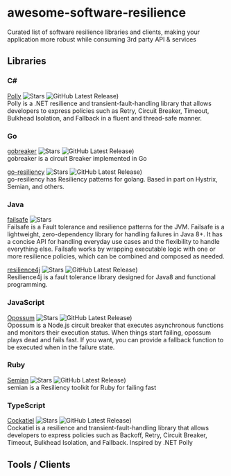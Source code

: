 # awesome-software-resilience
Curated list of software resilience libraries and clients, making your application more robust while consuming 3rd party API &amp; services

## Libraries

### C#
[Polly](https://github.com/App-vNext/Polly) ![Stars](https://img.shields.io/github/stars/App-vNext/Polly) ![GitHub Latest Release)](https://img.shields.io/github/v/release/App-vNext/Polly?logo=github) <br>
Polly is a .NET resilience and transient-fault-handling library that allows developers to express policies such as Retry, Circuit Breaker, Timeout, Bulkhead Isolation, and Fallback in a fluent and thread-safe manner.

### Go
[gobreaker](https://github.com/sony/gobreaker) ![Stars](https://img.shields.io/github/stars/sony/gobreaker) ![GitHub Latest Release)](https://img.shields.io/github/v/tag/sony/gobreaker?logo=github) <br>
gobreaker is a circuit Breaker implemented in Go

[go-resiliency](https://github.com/eapache/go-resiliency) ![Stars](https://img.shields.io/github/stars/eapache/go-resiliency) ![GitHub Latest Release)](https://img.shields.io/github/v/release/eapache/go-resiliency?logo=github) <br>
go-resiliency has Resiliency patterns for golang. Based in part on Hystrix, Semian, and others.

### Java
[failsafe](https://github.com/failsafe-lib/failsafe) ![Stars](https://img.shields.io/github/stars/failsafe-lib/failsafe) <br>
Failsafe is a Fault tolerance and resilience patterns for the JVM. Failsafe is a lightweight, zero-dependency library for handling failures in Java 8+. It has a concise API for handling everyday use cases and the flexibility to handle everything else. Failsafe works by wrapping executable logic with one or more resilience policies, which can be combined and composed as needed.

[resilience4j](https://github.com/resilience4j/resilience4j) ![Stars](https://img.shields.io/github/stars/resilience4j/resilience4j) ![GitHub Latest Release)](https://img.shields.io/github/v/release/resilience4j/resilience4j?logo=github) <br>
Resilience4j is a fault tolerance library designed for Java8 and functional programming.

### JavaScript
[Opossum](https://github.com/nodeshift/opossum) ![Stars](https://img.shields.io/github/stars/nodeshift/opossum) ![GitHub Latest Release)](https://img.shields.io/github/v/release/nodeshift/opossum?logo=github) <br>
Opossum is a Node.js circuit breaker that executes asynchronous functions and monitors their execution status. When things start failing, opossum plays dead and fails fast. If you want, you can provide a fallback function to be executed when in the failure state.

### Ruby
[Semian](https://github.com/Shopify/semian) ![Stars](https://img.shields.io/github/stars/Shopify/semian) ![GitHub Latest Release)](https://img.shields.io/github/v/release/Shopify/semian?logo=github) <br>
semian is a Resiliency toolkit for Ruby for failing fast

### TypeScript
[Cockatiel](https://github.com/connor4312/cockatiel) ![Stars](https://img.shields.io/github/stars/connor4312/cockatiel) ![GitHub Latest Release)](https://img.shields.io/github/v/release/connor4312/cockatiel?logo=github) <br>
Cockatiel is a resilience and transient-fault-handling library that allows developers to express policies such as Backoff, Retry, Circuit Breaker, Timeout, Bulkhead Isolation, and Fallback. Inspired by .NET Polly

## Tools / Clients

